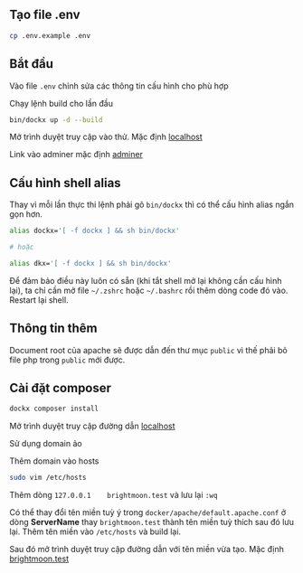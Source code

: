 ## Tạo file .env

```bash
cp .env.example .env
```

## Bắt đầu

Vào file `.env` chỉnh sửa các thông tin cấu hình cho phù hợp

Chạy lệnh build cho lần đầu

```bash
bin/dockx up -d --build
```

Mở trình duyệt truy cập vào thử. Mặc định [localhost](http://localhost)

Link vào adminer mặc định [adminer](http://localhost:8084)

## Cấu hình shell alias

Thay vì mỗi lần thực thi lệnh phải gõ `bin/dockx` thì có thể cấu hình alias ngắn gọn hơn.

```bash
alias dockx='[ -f dockx ] && sh bin/dockx'

# hoặc

alias dkx='[ -f dockx ] && sh bin/dockx'
```

Để đảm bảo điều này luôn có sẵn (khi tắt shell mở lại không cần cấu hình lại),
ta chỉ cần mở file `~/.zshrc` hoặc `~/.bashrc` rồi thêm dòng code đó vào. Restart lại shell.

## Thông tin thêm

Document root của apache sẽ được dẫn đến thư mục `public` vì thế phải bỏ file php trong `public` mới được.

## Cài đặt composer

```bash
dockx composer install
```

Mở trình duyệt truy cập đường dẫn [localhost](http://localhost)

Sử dụng domain ảo

Thêm domain vào hosts

```bash
sudo vim /etc/hosts
```

Thêm dòng `127.0.0.1    brightmoon.test` và lưu lại `:wq`

Có thể thay đổi tên miền tuỳ ý trong `docker/apache/default.apache.conf` ở dòng **ServerName** thay `brightmoon.test` thành tên miền tuỳ thích sau đó lưu lại. Thêm tên miền vào `/etc/hosts` và build lại.

Sau đó mở trình duyệt truy cập đường dẫn với tên miền vừa tạo. Mặc định [brightmoon.test](http://brightmoon.test)
